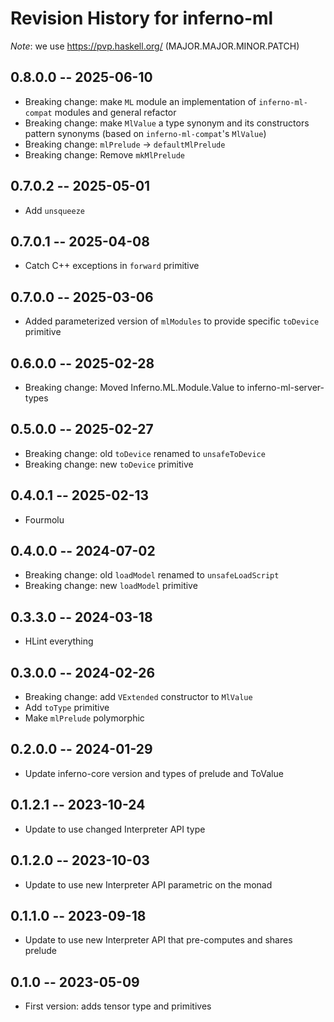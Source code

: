 # Revision History for inferno-ml
*Note*: we use https://pvp.haskell.org/ (MAJOR.MAJOR.MINOR.PATCH)

## 0.8.0.0 -- 2025-06-10
* Breaking change: make `ML` module an implementation of `inferno-ml-compat` modules and general refactor
* Breaking change: make `MlValue` a type synonym and its constructors pattern synonyms (based on `inferno-ml-compat`'s `MlValue`)
* Breaking change: `mlPrelude` -> `defaultMlPrelude`
* Breaking change: Remove `mkMlPrelude`

## 0.7.0.2 -- 2025-05-01
* Add `unsqueeze`

## 0.7.0.1 -- 2025-04-08
* Catch C++ exceptions in `forward` primitive

## 0.7.0.0 -- 2025-03-06
* Added parameterized version of `mlModules` to provide specific `toDevice` primitive

## 0.6.0.0 -- 2025-02-28
* Breaking change: Moved Inferno.ML.Module.Value to inferno-ml-server-types

## 0.5.0.0 -- 2025-02-27
* Breaking change: old `toDevice` renamed to `unsafeToDevice`
* Breaking change: new `toDevice` primitive

## 0.4.0.1 -- 2025-02-13
* Fourmolu

## 0.4.0.0 -- 2024-07-02
* Breaking change: old `loadModel` renamed to `unsafeLoadScript`
* Breaking change: new `loadModel` primitive

## 0.3.3.0 -- 2024-03-18
* HLint everything

## 0.3.0.0 -- 2024-02-26
* Breaking change: add `VExtended` constructor to `MlValue`
* Add `toType` primitive
* Make `mlPrelude` polymorphic

## 0.2.0.0 -- 2024-01-29
* Update inferno-core version and types of prelude and ToValue

## 0.1.2.1 -- 2023-10-24
* Update to use changed Interpreter API type

## 0.1.2.0 -- 2023-10-03
* Update to use new Interpreter API parametric on the monad

## 0.1.1.0 -- 2023-09-18
* Update to use new Interpreter API that pre-computes and shares prelude

## 0.1.0 -- 2023-05-09
* First version: adds tensor type and primitives
